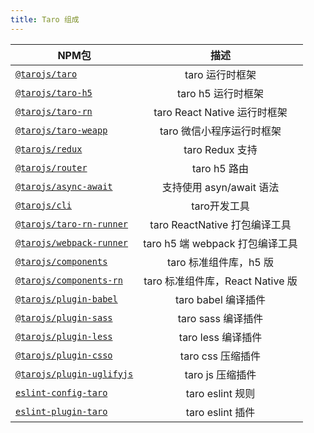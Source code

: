 ```yaml
---
title: Taro 组成
---
```


| NPM包           |   描述 |
| ------------- |:-------------:|
| [`@tarojs/taro`](https://www.npmjs.com/package/@tarojs/taro)      |  taro 运行时框架  |
| [`@tarojs/taro-h5`](https://www.npmjs.com/package/@tarojs/taro-h5) |  taro h5 运行时框架  |
| [`@tarojs/taro-rn`](https://www.npmjs.com/package/@tarojs/taro-rn) |  taro React Native 运行时框架  |
| [`@tarojs/taro-weapp`](https://www.npmjs.com/package/@tarojs/taro-weapp) |  taro 微信小程序运行时框架  |
| [`@tarojs/redux`](https://www.npmjs.com/package/@tarojs/redux) |  taro Redux 支持  |
| [`@tarojs/router`](https://www.npmjs.com/package/@tarojs/router) |  taro h5 路由  |
| [`@tarojs/async-await`](https://www.npmjs.com/package/@tarojs/async-await)      |  支持使用 asyn/await 语法  |
| [`@tarojs/cli`](https://www.npmjs.com/package/@tarojs/cli) | taro开发工具   |
| [`@tarojs/taro-rn-runner`](https://www.npmjs.com/package/@tarojs/rn-runner) |  taro ReactNative 打包编译工具  |
| [`@tarojs/webpack-runner`](https://www.npmjs.com/package/@tarojs/webpack-runner) |  taro h5 端 webpack 打包编译工具  |
| [`@tarojs/components`](https://www.npmjs.com/package/@tarojs/components) | taro 标准组件库，h5 版 |
| [`@tarojs/components-rn`](https://www.npmjs.com/package/@tarojs/components-rn) |  taro 标准组件库，React Native 版  |
| [`@tarojs/plugin-babel`](https://www.npmjs.com/package/@tarojs/plugin-babel) |  taro babel 编译插件  |
| [`@tarojs/plugin-sass`](https://www.npmjs.com/package/@tarojs/plugin-sass) |  taro sass 编译插件  |
| [`@tarojs/plugin-less`](https://www.npmjs.com/package/@tarojs/plugin-less) |  taro less 编译插件  |
| [`@tarojs/plugin-csso`](https://www.npmjs.com/package/@tarojs/plugin-csso) |  taro css 压缩插件  |
| [`@tarojs/plugin-uglifyjs`](https://www.npmjs.com/package/@tarojs/plugin-uglifyjs) |  taro js 压缩插件  |
| [`eslint-config-taro`](https://www.npmjs.com/package/eslint-config-taro)      |  taro eslint 规则  |
| [`eslint-plugin-taro`](https://www.npmjs.com/package/eslint-plugin-taro)      |  taro eslint 插件  |
